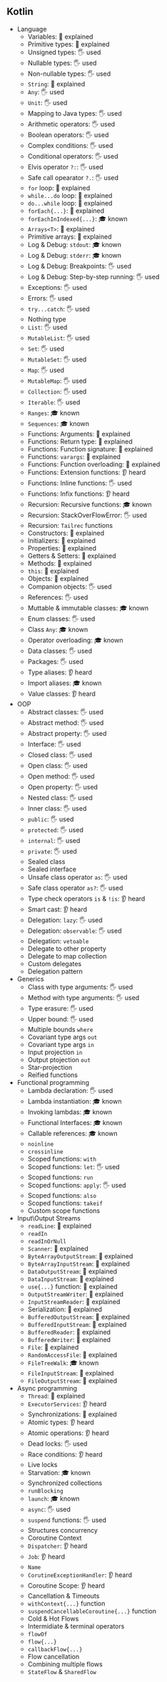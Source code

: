 ## Kotlin

- Language
  - Variables: 🙋 explained
  - Primitive types: 🙋 explained
  - Unsigned types: 🖐️ used
  - Nullable types: 🖐️ used
  - Non-nullable types: 🖐️ used
  - `String`: 🙋 explained
  - `Any`: 🖐️ used
  - `Unit`: 🖐️ used
  - Mapping to Java types: 🖐️ used
  - Arithmetic operators: 🖐️ used
  - Boolean operators: 🖐️ used
  - Complex conditions: 🖐️ used
  - Conditional operators: 🖐️ used
  - Elvis operator `?:`: 🖐️ used
  - Safe call opearator `?.`: 🖐️ used
  - `for` loop: 🙋 explained
  - `while...do` loop: 🙋 explained
  - `do...while` loop: 🙋 explained
  - `forEach{...}`: 🙋 explained
  - `forEachInIndexed{...}`: 🎓 known
  - `Arrays<T>`: 🙋 explained
  - Primitive arrays: 🙋 explained
  - Log & Debug: `stdout`: 🎓 known
  - Log & Debug: `stderr`: 🎓 known
  - Log & Debug: Breakpoints: 🖐️ used
  - Log & Debug: Step-by-step running: 🖐️ used
  - Exceptions: 🖐️ used
  - Errors: 🖐️ used
  - `try...catch`: 🖐️ used
  - Nothing type
  - `List`: 🖐️ used
  - `MutableList`: 🖐️ used
  - `Set`: 🖐️ used
  - `MutableSet`: 🖐️ used
  - `Map`: 🖐️ used
  - `MutableMap`: 🖐️ used
  - `Collection`: 🖐️ used
  - `Iterable`: 🖐️ used
  - `Ranges`: 🎓 known
  - `Sequences`: 🎓 known
  - Functions: Arguments: 🙋 explained
  - Functions: Return type: 🙋 explained
  - Functions: Function signature: 🙋 explained
  - Functions: `varargs`: 🙋 explained
  - Functions: Function overloading: 🙋 explained
  - Functions: Extension functions: 👂 heard
  - Functions: Inline functions: 🖐️ used
  - Functions: Infix functions: 👂 heard
  - Recursion: Recursive functions: 🎓 known
  - Recursion: StackOverFlowError: 🖐️ used
  - Recursion: `Tailrec` functions
  - Constructors: 🙋 explained
  - Initializers: 🙋 explained
  - Properties: 🙋 explained
  - Getters & Setters: 🙋 explained
  - Methods: 🙋 explained
  - `this`: 🙋 explained
  - Objects: 🙋 explained
  - Companion objects: 🖐️ used
  - References: 🖐️ used
  - Muttable & immutable classes: 🎓 known
  - Enum classes: 🖐️ used
  - Class `Any`: 🎓 known
  - Operator overloading: 🎓 known
  - Data classes: 🖐️ used
  - Packages: 🖐️ used
  - Type aliases: 👂 heard
  - Import aliases: 🎓 known
  - Value classes: 👂 heard
- OOP
  - Abstract classes: 🖐️ used
  - Abstract method: 🖐️ used
  - Abstract property: 🖐️ used
  - Interface: 🖐️ used
  - Closed class: 🖐️ used
  - Open class: 🖐️ used
  - Open method: 🖐️ used
  - Open property: 🖐️ used
  - Nested class: 🖐️ used
  - Inner class: 🖐️ used
  - `public`: 🖐️ used
  - `protected`: 🖐️ used
  - `internal`: 🖐️ used
  - `private`: 🖐️ used
  - Sealed class
  - Sealed interface
  - Unsafe class operator `as`: 🖐️ used
  - Safe class operator `as?`: 🖐️ used
  - Type check operators `is` & `!is`: 👂 heard
  - Smart cast: 👂 heard
  - Delegation: `lazy`: 🖐️ used
  - Delegation: `observable`: 🖐️ used
  - Delegation: `vetoable`
  - Delegate to other property
  - Delegate to map collection
  - Custom delegates
  - Delegation pattern
- Generics
  - Class with type arguments: 🖐️ used
  - Method with type arguments: 🖐️ used
  - Type erasure: 🖐️ used
  - Upper bound: 🖐️ used
  - Multiple bounds `where`
  - Covariant type args `out`
  - Covariant type args `in`
  - Input projection `in`
  - Output ptojection `out`
  - Star-projection
  - Reified functions
- Functional programming
  - Lambda declaration: 🖐️ used
  - Lambda instantiation: 🎓 known
  - Invoking lambdas: 🎓 known
  - Functional Interfaces: 🎓 known
  - Callable references: 🎓 known
  - `noinline`
  - `crossinline`
  - Scoped functions: `with`
  - Scoped functions: `let`: 🖐️ used
  - Scoped functions: `run`
  - Scoped functions: `apply`: 🖐️ used
  - Scoped functions: `also`
  - Scoped functions: `takeif`
  - Custom scope functions
- Input\Output Streams
  - `readLine`: 🙋 explained
  - `readIn`
  - `readInOrNull`
  - `Scanner`: 🙋 explained
  - `ByteArrayOutputStream`: 🙋 explained
  - `ByteArrayInputStream`: 🙋 explained
  - `DataOutputStream`: 🙋 explained
  - `DataInputStream`: 🙋 explained
  - `use{...}` function: 🙋 explained
  - `OutputStreamWriter`: 🙋 explained
  - `InputStreamReader`: 🙋 explained
  - Serialization: 🙋 explained
  - `BufferedOutputStream`: 🙋 explained
  - `BufferedInputStream`: 🙋 explained
  - `BufferedReader`: 🙋 explained
  - `BufferedWriter`: 🙋 explained
  - `File`: 🙋 explained
  - `RandomAccessFile`: 🙋 explained
  - `FileTreeWalk`: 🎓 known
  - `FileInputStream`: 🙋 explained
  - `FileOutputStream`: 🙋 explained
- Async programming
  - `Thread`: 🙋 explained
  - `ExecutorServices`: 👂 heard
  - Synchronizations: 🙋 explained
  - Atomic types: 👂 heard
  - Atomic operations: 👂 heard
  - Dead locks: 🖐️ used
  - Race conditions: 👂 heard
  - Live locks
  - Starvation: 🎓 known
  - Synchronized collections
  - `runBlocking`
  - `launch`: 🎓 known
  - `async`: 🖐️ used
  - `suspend` functions: 🖐️ used
  - Structures concurrency
  - Coroutine Context
  - `Dispatcher`: 👂 heard
  - `Job`: 👂 heard
  - `Name`
  - `CorutineExceptionHandler`: 👂 heard
  - Coroutine Scope: 👂 heard
  - Cancellation & Timeouts
  - `withContext{...}` function
  - `suspendCancellableCoroutine{...}` function
  - Cold & Hot Flows
  - Intermidiate & terminal operators
  - `flowOf`
  - `flow{...}`
  - `callbackFlow{...}`
  - Flow cancellation
  - Combining multiple flows
  - `StateFlow` & `SharedFlow`
